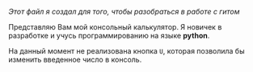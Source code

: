 *Этот файл я создал для того, чтобы разобраться в работе с гитом*

Представляю Вам мой консольный калькулятор.
Я новичек в разработке и учусь программированию на языке **python**.

На данный момент не реализована кнопка `U`, которая позволила бы изменить введенное число в консоль.
